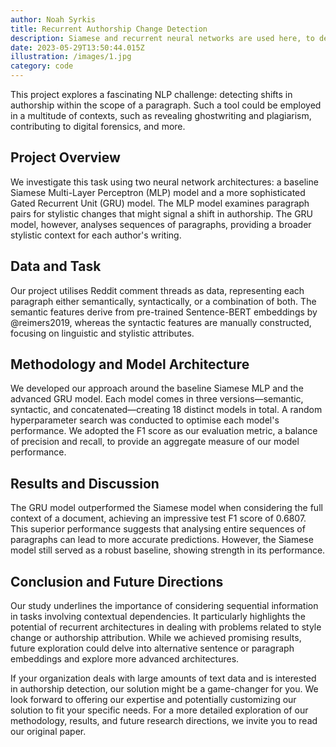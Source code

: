 ```yaml
---
author: Noah Syrkis
title: Recurrent Authorship Change Detection
description: Siamese and recurrent neural networks are used here, to detect changes in authorship in consecutives paragraphs of text, akin to finding fingerprints in prose. Authorship change detection is used in forensics, cybersecurity, literary research, and more.
date: 2023-05-29T13:50:44.015Z
illustration: /images/1.jpg
category: code
---
```


This project explores a fascinating NLP challenge: detecting shifts in authorship within the scope of a paragraph. Such a tool could be employed in a multitude of contexts, such as revealing ghostwriting and plagiarism, contributing to digital forensics, and more.

## Project Overview

We investigate this task using two neural network architectures: a baseline Siamese Multi-Layer Perceptron (MLP) model and a more sophisticated Gated Recurrent Unit (GRU) model. The MLP model examines paragraph pairs for stylistic changes that might signal a shift in authorship. The GRU model, however, analyses sequences of paragraphs, providing a broader stylistic context for each author's writing.

## Data and Task

Our project utilises Reddit comment threads as data, representing each paragraph either semantically, syntactically, or a combination of both. The semantic features derive from pre-trained Sentence-BERT embeddings by @reimers2019, whereas the syntactic features are manually constructed, focusing on linguistic and stylistic attributes.

## Methodology and Model Architecture

We developed our approach around the baseline Siamese MLP and the advanced GRU model. Each model comes in three versions—semantic, syntactic, and concatenated—creating 18 distinct models in total. A random hyperparameter search was conducted to optimise each model's performance. We adopted the F1 score as our evaluation metric, a balance of precision and recall, to provide an aggregate measure of our model performance.

## Results and Discussion

The GRU model outperformed the Siamese model when considering the full context of a document, achieving an impressive test F1 score of 0.6807. This superior performance suggests that analysing entire sequences of paragraphs can lead to more accurate predictions. However, the Siamese model still served as a robust baseline, showing strength in its performance.

## Conclusion and Future Directions

Our study underlines the importance of considering sequential information in tasks involving contextual dependencies. It particularly highlights the potential of recurrent architectures in dealing with problems related to style change or authorship attribution. While we achieved promising results, future exploration could delve into alternative sentence or paragraph embeddings and explore more advanced architectures.

If your organization deals with large amounts of text data and is interested in authorship detection, our solution might be a game-changer for you. We look forward to offering our expertise and potentially customizing our solution to fit your specific needs. For a more detailed exploration of our methodology, results, and future research directions, we invite you to read our original paper.
